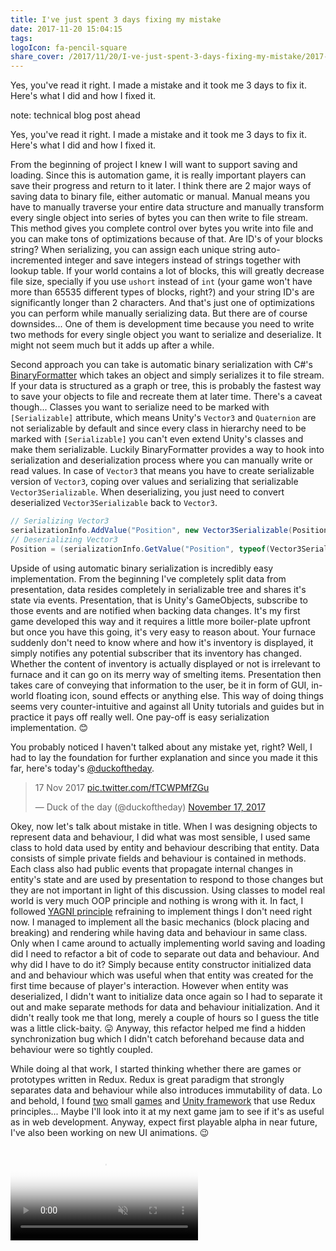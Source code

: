 ```yaml
---
title: I've just spent 3 days fixing my mistake
date: 2017-11-20 15:04:15
tags:
logoIcon: fa-pencil-square
share_cover: /2017/11/20/I-ve-just-spent-3-days-fixing-my-mistake/2017-11-15 18-01-18.png
---
```


Yes, you've read it right. I made a mistake and it took me 3 days to fix it. Here's what I did and how I fixed it.

note: technical blog post ahead

<!-- more --> 

Yes, you've read it right. I made a mistake and it took me 3 days to fix it. Here's what I did and how I fixed it.

From the beginning of project I knew I will want to support saving and loading. Since this is automation game, it is really important players can save their progress and return to it later. I think there are 2 major ways of saving data to binary file, either automatic or manual. Manual means you have to manually traverse your entire data structure and manually transform every single object into series of bytes you can then write to file stream. This method gives you complete control over bytes you write into file and you can make tons of optimizations because of that. Are ID's of your blocks string? When serializing, you can assign each unique string auto-incremented integer and save integers instead of strings together with lookup table. If your world contains a lot of blocks, this will greatly decrease file size, specially if you use `ushort` instead of `int` (your game won't have more than 65535 different types of blocks, right?) and your string ID's are significantly longer than 2 characters. And that's just one of optimizations you can perform while manually serializing data. But there are of course downsides... One of them is development time because you need to write two methods for every single object you want to serialize and deserialize. It might not seem much but it adds up after a while.

Second approach you can take is automatic binary serialization with C#'s [BinaryFormatter](https://msdn.microsoft.com/en-us/library/system.runtime.serialization.formatters.binary.binaryformatter.aspx) which takes an object and simply serializes it to file stream. If your data is structured as a graph or tree, this is probably the fastest way to save your objects to file and recreate them at later time. There's a caveat though... Classes you want to serialize need to be marked with `[Serializable]` attribute, which means Unity's `Vector3` and `Quaternion` are not serializable by default and since every class in hierarchy need to be marked with `[Serializable]` you can't even extend Unity's classes and make them serializable. Luckily BinaryFormatter provides a way to hook into serialization and deserialization process where you can manually write or read values. In case of `Vector3` that means you have to create serializable version of `Vector3`, coping over values and serializing that serializable `Vector3Serializable`. When deserializing, you just need to convert deserialized `Vector3Serializable` back to `Vector3`.

```csharp
// Serializing Vector3
serializationInfo.AddValue("Position", new Vector3Serializable(Position));
// Deserializing Vector3
Position = (serializationInfo.GetValue("Position", typeof(Vector3Serializable)) as Vector3Serializable).ToVector();
```

Upside of using automatic binary serialization is incredibly easy implementation. From the beginning I've completely split data from presentation, data resides completely in serializable tree and shares it's state via events. Presentation, that is Unity's GameObjects, subscribe to those events and are notified when backing data changes. It's my first game developed this way and it requires a little more boiler-plate upfront but once you have this going, it's very easy to reason about. Your furnace suddenly don't need to know where and how it's inventory is displayed, it simply notifies any potential subscriber that its inventory has changed. Whether the content of inventory is actually displayed or not is irrelevant to furnace and it can go on its merry way of smelting items. Presentation then takes care of conveying that information to the user, be it in form of GUI, in-world floating icon, sound effects or anything else. This way of doing things seems very counter-intuitive and against all Unity tutorials and guides but in practice it pays off really well. One pay-off is easy serialization implementation. 😊

You probably noticed I haven't talked about any mistake yet, right? Well, I had to lay the foundation for further explanation and since you made it this far, here's today's [@duckoftheday](https://twitter.com/duckoftheday).

<blockquote class="twitter-tweet" data-lang="en"><p lang="und" dir="ltr">17 Nov 2017 <a href="https://t.co/fTCWPMfZGu">pic.twitter.com/fTCWPMfZGu</a></p>&mdash; Duck of the day (@duckoftheday) <a href="https://twitter.com/duckoftheday/status/931518865535852545?ref_src=twsrc%5Etfw">November 17, 2017</a></blockquote>
<script async src="https://platform.twitter.com/widgets.js" charset="utf-8"></script>

Okey, now let's talk about mistake in title. When I was designing objects to represent data and behaviour, I did what was most sensible, I used same class to hold data used by entity and behaviour describing that entity. Data consists of simple private fields and behaviour is contained in methods. Each class also had public events that propagate internal changes in entity's state and are used by presentation to respond to those changes but they are not important in light of this discussion. Using classes to model real world is very much OOP principle and nothing is wrong with it. In fact, I followed [YAGNI principle](https://en.wikipedia.org/wiki/You_aren%27t_gonna_need_it) refraining to implement things I don't need right now. I managed to implement all the basic mechanics (block placing and breaking) and rendering while having data and behaviour in same class. Only when I came around to actually implementing world saving and loading did I need to refactor a bit of code to separate out data and behaviour. And why did I have to do it? Simply because entity constructor initialized data and and behaviour which was useful when that entity was created for the first time because of player's interaction. However when entity was deserialized, I didn't want to initialize data once again so I had to separate it out and make separate methods for data and behaviour initialization. And it didn't really took me that long, merely a couple of hours so I guess the title was a little click-baity. 😛 Anyway, this refactor helped me find a hidden synchronization bug which I didn't catch beforehand because data and behaviour were so tightly coupled.

While doing al that work, I started thinking whether there are games or prototypes written in Redux. Redux is great paradigm that strongly separates data and behaviour while also introduces immutability of data. Lo and behold, I found [two](https://codepen.io/thepeted/pen/bpovxz) small [games](https://github.com/expo/fluxpybird) and [Unity framework](https://github.com/mattak/Unidux) that use Redux principles... Maybe I'll look into it at my next game jam to see if it's as useful as in web development. Anyway, expect first playable alpha in near future, I've also been working on new UI animations. 😉

<video poster="/2017/11/20/I-ve-just-spent-3-days-fixing-my-mistake/2017-11-15 18-01-18.png" preload="auto" autoplay="autoplay" muted="muted" loop="loop" webkit-playsinline="">
		<source src="/2017/11/20/I-ve-just-spent-3-days-fixing-my-mistake/2017-11-15 18-01-18.mp4" type="video/mp4">
</video>